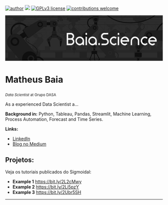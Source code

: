 [![author](https://img.shields.io/badge/author-baia-green)](https://www.linkedin.com/in/carlosfab) [![](https://img.shields.io/badge/python-3.7+-blue.svg)](https://www.python.org/downloads/release/python-365/) [![GPLv3 license](https://img.shields.io/badge/License-GPLv3-blue.svg)](http://perso.crans.org/besson/LICENSE.html) [![contributions welcome](https://img.shields.io/badge/contributions-welcome-brightgreen.svg?style=flat)](https://github.com/carlosfab/data_science/issues)

<p align="center">
  <img src="banner_baia.science.jpg" >
</p>

# Matheus Baia
<sub>*Data Scientist* at Grupo DASA </sub>

As a experienced Data Scientist a...

**Background in:** Python, Tableau, Pandas, Streamlit, Machine Learning, Process Automation, Forecast and Time Series.

**Links:**
* [LinkedIn](https://www.linkedin.com/in/matheus-baia-5872b662/)
* [Blog no Medium](https://matheus-baia.medium.com/)


## Projetos:
Veja os tutoriais publicados do Sigmoidal:

* **Example 1** https://bit.ly/2L2cMwy
* **Example 2** https://bit.ly/2Li5pzY
* **Example 3** https://bit.ly/2Ubr5SH


---



